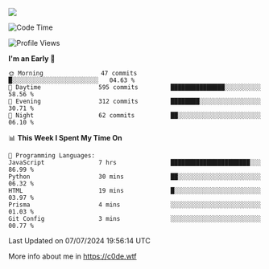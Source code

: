 <a href="https://wakatime.com"><img src="https://wakatime.com/share/@c0dezin/b7f18a7c-ab3a-40b8-8bc7-b1b7bf71f1d6.svg" /></a>

<!--START_SECTION:waka-->
![Code Time](http://img.shields.io/badge/Code%20Time-58%20hrs%2050%20mins-blue)

![Profile Views](http://img.shields.io/badge/Profile%20Views-1-blue)

**I'm an Early 🐤** 

```text
🌞 Morning                47 commits          █░░░░░░░░░░░░░░░░░░░░░░░░   04.63 % 
🌆 Daytime                595 commits         ███████████████░░░░░░░░░░   58.56 % 
🌃 Evening                312 commits         ████████░░░░░░░░░░░░░░░░░   30.71 % 
🌙 Night                  62 commits          ██░░░░░░░░░░░░░░░░░░░░░░░   06.10 % 
```


📊 **This Week I Spent My Time On** 

```text
💬 Programming Languages: 
JavaScript               7 hrs               ██████████████████████░░░   86.99 % 
Python                   30 mins             ██░░░░░░░░░░░░░░░░░░░░░░░   06.32 % 
HTML                     19 mins             █░░░░░░░░░░░░░░░░░░░░░░░░   03.97 % 
Prisma                   4 mins              ░░░░░░░░░░░░░░░░░░░░░░░░░   01.03 % 
Git Config               3 mins              ░░░░░░░░░░░░░░░░░░░░░░░░░   00.77 % 
```


 Last Updated on 07/07/2024 19:56:14 UTC
<!--END_SECTION:waka-->

More info about me in https://c0de.wtf
